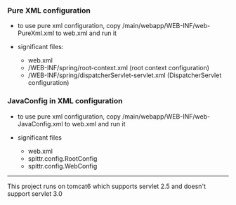### Pure XML configuration

- to use pure xml configuration, copy /main/webapp/WEB-INF/web-PureXml.xml to web.xml and run it

- significant files:

  - web.xml
  - /WEB-INF/spring/root-context.xml (root context configuration)
  - /WEB-INF/spring/dispatcherServlet-servlet.xml (DispatcherServlet configuration)

### JavaConfig in XML configuration

- to use pure xml configuration, copy /main/webapp/WEB-INF/web-JavaConfig.xml to web.xml and run it

- significant files

  - web.xml
  - spittr.config.RootConfig
  - spittr.config.WebConfig

------


This project runs on tomcat6 which supports servlet 2.5 and doesn't support servlet 3.0